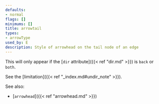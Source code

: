 ```yaml
---
defaults:
- normal
flags: []
minimums: []
title: arrowtail
types:
- arrowType
used_by: E
description: Style of arrowhead on the tail node of an edge
---
```

This will only appear if the [`dir` attribute]({{< ref "dir.md" >}})
is `back` or `both`.

See the [limitation]({{< ref "_index.md#undir_note" >}}).


See also:

- [`arrowhead`]({{< ref "arrowhead.md" >}})
